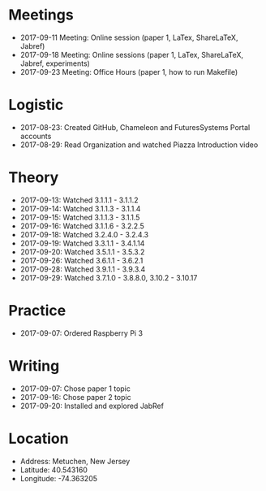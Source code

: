 # Meetings
* 2017-09-11 Meeting: Online session (paper 1, LaTex, ShareLaTeX, Jabref)
* 2017-09-18 Meeting: Online sessions (paper 1, LaTex, ShareLaTeX, Jabref, experiments)
* 2017-09-23 Meeting: Office Hours (paper 1, how to run Makefile)

# Logistic
* 2017-08-23: Created GitHub, Chameleon and FuturesSystems Portal accounts
* 2017-08-29: Read Organization and watched Piazza Introduction video

# Theory
* 2017-09-13: Watched 3.1.1.1 - 3.1.1.2
* 2017-09-14: Watched 3.1.1.3 - 3.1.1.4
* 2017-09-15: Watched 3.1.1.3 - 3.1.1.5
* 2017-09-16: Watched 3.1.1.6 - 3.2.2.5
* 2017-09-18: Watched 3.2.4.0 - 3.2.4.3
* 2017-09-19: Watched 3.3.1.1 - 3.4.1.14
* 2017-09-20: Watched 3.5.1.1 - 3.5.3.2
* 2017-09-26: Watched 3.6.1.1 - 3.6.2.1
* 2017-09-28: Watched 3.9.1.1 - 3.9.3.4
* 2017-09-29: Watched 3.7.1.0 - 3.8.8.0, 3.10.2 - 3.10.17


# Practice
* 2017-09-07: Ordered Raspberry Pi 3 

# Writing
* 2017-09-07: Chose paper 1 topic
* 2017-09-16: Chose paper 2 topic
* 2017-09-20: Installed and explored JabRef

# Location
* Address: Metuchen, New Jersey
* Latitude: 40.543160
* Longitude: -74.363205
